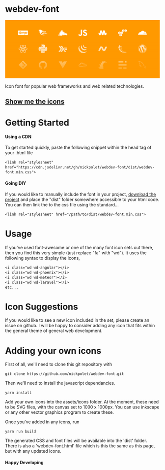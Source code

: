 # webdev-font

![Header Image](assets/img/header.svg?raw=true)

Icon font for popular web frameworks and web related technologies. 


## [Show me the icons](http://nickpolet.github.io/webdev-font/)


# Getting Started

#### Using a CDN
To get started quickly, paste the following snippet within the head tag of your .html file

    <link rel="stylesheet" href="https://cdn.jsdelivr.net/gh/nickpolet/webdev-font/dist/webdev-font.min.css">


#### Going DIY
If you would like to manually include the font in your project, [download the project](https://github.com/nickpolet/webdev-font/archive/master.zip) and place the "dist" folder somewhere accessible to your html code. You can then link the to the css file using the standard...

    <link rel="stylesheet" href="/path/to/dist/webdev-font.min.css">


# Usage

If you've used font-awesome or one of the many font icon sets out there, then you find this very simple (just replace "fa" with "wd"). It uses the following syntax to display the icons,

    <i class="wd wd-angular"></i>
    <i class="wd wd-phoenix"></i>
    <i class="wd wd-meteor"></i>
    <i class="wd wd-laravel"></i>
    etc...


# Icon Suggestions

If you would like to see a new icon included in the set, please create an issue on github. I will be happy to consider adding any icon that fits within the general theme of general web development.


# Adding your own icons

First of all, we'll need to clone this git repository with

    git clone https://github.com/nickpolet/webdev-font.git

Then we'll need to install the javascript dependancies.

    yarn install

Add your own icons into the assets/icons folder. At the moment, these need to be SVG files, with the canvas set to 1000 x 1000px. You can use inkscape or any other vector graphics program to create these.

Once you've added in any icons, run 

    yarn run build

The generated CSS and font files will be available into the 'dist' folder. There is also a 'webdev-font.html' file which is this the same as this page, but with any updated icons.


#### Happy Developing
